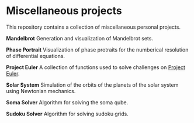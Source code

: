# Miscellaneous projects
This repository contains a collection of miscellaneous personal projects.


**Mandelbrot**
Generation and visualization of Mandelbrot sets.

**Phase Portrait**
Visualization of phase protraits for the numberical resolution of differential equations.

**Project Euler**
A collection of functions used to solve challenges on [Project Euler](https://projecteuler.net/).

**Solar System**
Simulation of the orbits of the planets of the solar system using Newtonian mechanics.

**Soma Solver**
Algorithm for solving the soma qube.

**Sudoku Solver**
Algorithm for solving sudoku grids.

